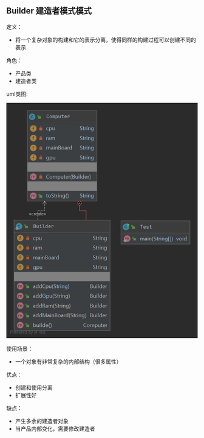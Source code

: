 ## Builder 建造者模式模式

定义：
- 将一个复杂对象的构建和它的表示分离，使得同样的构建过程可以创建不同的表示

角色：
- 产品类
- 建造者类

uml类图:

![uml类图](java/uml.png)

使用场景：
- 一个对象有非常复杂的内部结构（很多属性）

优点：
- 创建和使用分离
- 扩展性好

缺点：
- 产生多余的建造者对象
- 当产品内部变化，需要修改建造者
